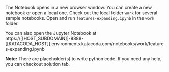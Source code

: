 The Notebook opens in a new browser window. You can create a new notebook or open a local one. Check out the local folder `work` for several sample notebooks. Open and run `features-expanding.ipynb` in the `work` folder.

You can also open the Jupyter Notebook at https://[[HOST_SUBDOMAIN]]-8888-[[KATACODA_HOST]].environments.katacoda.com/notebooks/work/features-expanding.ipynb

**Note:**
There are placeholder(s) to write python code. If you need any help, you can checkout solution tab.